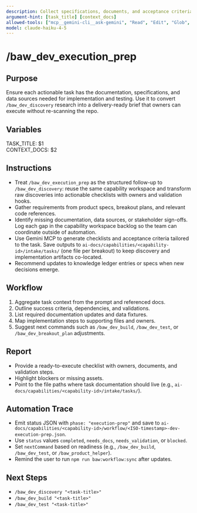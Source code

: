 ```yaml
---
description: Collect specifications, documents, and acceptance criteria for a breakout task
argument-hint: [task_title] [context_docs]
allowed-tools: ["mcp__gemini-cli__ask-gemini", "Read", "Edit", "Glob", "Grep", "MultiEdit", "Bash"]
model: claude-haiku-4-5
---
```


# /baw_dev_execution_prep

## Purpose
Ensure each actionable task has the documentation, specifications, and data sources needed for implementation and testing.
Use it to convert `/baw_dev_discovery` research into a delivery-ready brief that owners can execute without re-scanning the repo.

## Variables
TASK_TITLE: $1  
CONTEXT_DOCS: $2

## Instructions
- Treat `/baw_dev_execution_prep` as the structured follow-up to `/baw_dev_discovery`: reuse the same capability workspace and transform raw
  discoveries into actionable checklists with owners and validation hooks.
- Gather requirements from product specs, breakout plans, and relevant code references.
- Identify missing documentation, data sources, or stakeholder sign-offs. Log each gap in the capability workspace backlog so the
  team can coordinate outside of automation.
- Use Gemini MCP to generate checklists and acceptance criteria tailored to the task. Save outputs to
  `ai-docs/capabilities/<capability-id>/intake/tasks/` (one file per breakout) to keep discovery and implementation artifacts
  co-located.
- Recommend updates to knowledge ledger entries or specs when new decisions emerge.

## Workflow
1. Aggregate task context from the prompt and referenced docs.
2. Outline success criteria, dependencies, and validations.
3. List required documentation updates and data fixtures.
4. Map implementation steps to supporting files and owners.
5. Suggest next commands such as `/baw_dev_build`, `/baw_dev_test`, or `/baw_dev_breakout_plan` adjustments.

## Report
- Provide a ready-to-execute checklist with owners, documents, and validation steps.
- Highlight blockers or missing assets.
- Point to the file paths where task documentation should live (e.g., `ai-docs/capabilities/<capability-id>/intake/tasks/`).

## Automation Trace
- Emit status JSON with `phase: "execution-prep"` and save to `ai-docs/capabilities/<capability-id>/workflow/<ISO-timestamp>-dev-execution-prep.json`.
- Use `status` values `completed`, `needs_docs`, `needs_validation`, or `blocked`.
- Set `nextCommand` based on readiness (e.g., `/baw_dev_build`, `/baw_dev_test`, or `/baw_product_helper`).
- Remind the user to run `npm run baw:workflow:sync` after updates.

## Next Steps
- `/baw_dev_discovery "<task-title>"`
- `/baw_dev_build "<task-title>"`
- `/baw_dev_test "<task-title>"`

